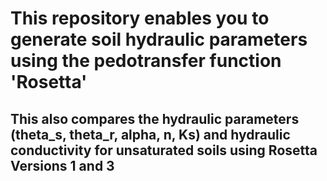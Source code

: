 # This repository enables you to generate soil  hydraulic parameters using the pedotransfer function 'Rosetta'
## This also compares the hydraulic parameters (theta_s, theta_r, alpha, n, Ks) and hydraulic conductivity for unsaturated soils using Rosetta Versions 1 and 3


